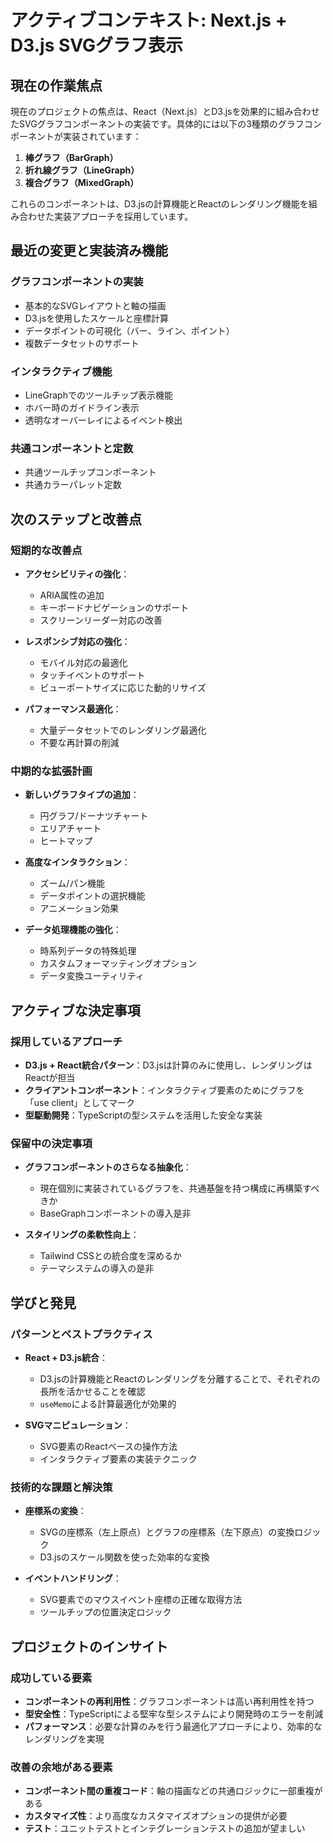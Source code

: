 # アクティブコンテキスト: Next.js + D3.js SVGグラフ表示

## 現在の作業焦点

現在のプロジェクトの焦点は、React（Next.js）とD3.jsを効果的に組み合わせたSVGグラフコンポーネントの実装です。具体的には以下の3種類のグラフコンポーネントが実装されています：

1. **棒グラフ（BarGraph）**
2. **折れ線グラフ（LineGraph）**
3. **複合グラフ（MixedGraph）**

これらのコンポーネントは、D3.jsの計算機能とReactのレンダリング機能を組み合わせた実装アプローチを採用しています。

## 最近の変更と実装済み機能

### グラフコンポーネントの実装

- 基本的なSVGレイアウトと軸の描画
- D3.jsを使用したスケールと座標計算
- データポイントの可視化（バー、ライン、ポイント）
- 複数データセットのサポート

### インタラクティブ機能

- LineGraphでのツールチップ表示機能
- ホバー時のガイドライン表示
- 透明なオーバーレイによるイベント検出

### 共通コンポーネントと定数

- 共通ツールチップコンポーネント
- 共通カラーパレット定数

## 次のステップと改善点

### 短期的な改善点

- **アクセシビリティの強化**：

  - ARIA属性の追加
  - キーボードナビゲーションのサポート
  - スクリーンリーダー対応の改善

- **レスポンシブ対応の強化**：

  - モバイル対応の最適化
  - タッチイベントのサポート
  - ビューポートサイズに応じた動的リサイズ

- **パフォーマンス最適化**：
  - 大量データセットでのレンダリング最適化
  - 不要な再計算の削減

### 中期的な拡張計画

- **新しいグラフタイプの追加**：

  - 円グラフ/ドーナツチャート
  - エリアチャート
  - ヒートマップ

- **高度なインタラクション**：

  - ズーム/パン機能
  - データポイントの選択機能
  - アニメーション効果

- **データ処理機能の強化**：
  - 時系列データの特殊処理
  - カスタムフォーマッティングオプション
  - データ変換ユーティリティ

## アクティブな決定事項

### 採用しているアプローチ

- **D3.js + React統合パターン**：D3.jsは計算のみに使用し、レンダリングはReactが担当
- **クライアントコンポーネント**：インタラクティブ要素のためにグラフを「use client」としてマーク
- **型駆動開発**：TypeScriptの型システムを活用した安全な実装

### 保留中の決定事項

- **グラフコンポーネントのさらなる抽象化**：

  - 現在個別に実装されているグラフを、共通基盤を持つ構成に再構築すべきか
  - BaseGraphコンポーネントの導入是非

- **スタイリングの柔軟性向上**：
  - Tailwind CSSとの統合度を深めるか
  - テーマシステムの導入の是非

## 学びと発見

### パターンとベストプラクティス

- **React + D3.js統合**：

  - D3.jsの計算機能とReactのレンダリングを分離することで、それぞれの長所を活かせることを確認
  - `useMemo`による計算最適化が効果的

- **SVGマニピュレーション**：
  - SVG要素のReactベースの操作方法
  - インタラクティブ要素の実装テクニック

### 技術的な課題と解決策

- **座標系の変換**：

  - SVGの座標系（左上原点）とグラフの座標系（左下原点）の変換ロジック
  - D3.jsのスケール関数を使った効率的な変換

- **イベントハンドリング**：
  - SVG要素でのマウスイベント座標の正確な取得方法
  - ツールチップの位置決定ロジック

## プロジェクトのインサイト

### 成功している要素

- **コンポーネントの再利用性**：グラフコンポーネントは高い再利用性を持つ
- **型安全性**：TypeScriptによる堅牢な型システムにより開発時のエラーを削減
- **パフォーマンス**：必要な計算のみを行う最適化アプローチにより、効率的なレンダリングを実現

### 改善の余地がある要素

- **コンポーネント間の重複コード**：軸の描画などの共通ロジックに一部重複がある
- **カスタマイズ性**：より高度なカスタマイズオプションの提供が必要
- **テスト**：ユニットテストとインテグレーションテストの追加が望ましい
